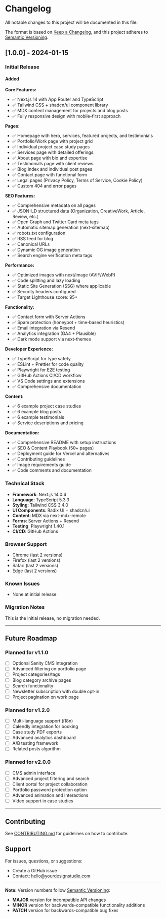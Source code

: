 # Changelog

All notable changes to this project will be documented in this file.

The format is based on [Keep a Changelog](https://keepachangelog.com/en/1.0.0/),
and this project adheres to [Semantic Versioning](https://semver.org/spec/v2.0.0.html).

## [1.0.0] - 2024-01-15

### Initial Release

#### Added

**Core Features:**
- ✅ Next.js 14 with App Router and TypeScript
- ✅ Tailwind CSS + shadcn/ui component library
- ✅ MDX content management for projects and blog posts
- ✅ Fully responsive design with mobile-first approach

**Pages:**
- ✅ Homepage with hero, services, featured projects, and testimonials
- ✅ Portfolio/Work page with project grid
- ✅ Individual project case study pages
- ✅ Services page with detailed offerings
- ✅ About page with bio and expertise
- ✅ Testimonials page with client reviews
- ✅ Blog index and individual post pages
- ✅ Contact page with functional form
- ✅ Legal pages (Privacy Policy, Terms of Service, Cookie Policy)
- ✅ Custom 404 and error pages

**SEO Features:**
- ✅ Comprehensive metadata on all pages
- ✅ JSON-LD structured data (Organization, CreativeWork, Article, Review, etc.)
- ✅ Open Graph and Twitter Card meta tags
- ✅ Automatic sitemap generation (next-sitemap)
- ✅ robots.txt configuration
- ✅ RSS feed for blog
- ✅ Canonical URLs
- ✅ Dynamic OG image generation
- ✅ Search engine verification meta tags

**Performance:**
- ✅ Optimized images with next/image (AVIF/WebP)
- ✅ Code splitting and lazy loading
- ✅ Static Site Generation (SSG) where applicable
- ✅ Security headers configured
- ✅ Target Lighthouse score: 95+

**Functionality:**
- ✅ Contact form with Server Actions
- ✅ Spam protection (honeypot + time-based heuristics)
- ✅ Email integration via Resend
- ✅ Analytics integration (GA4 + Plausible)
- ✅ Dark mode support via next-themes

**Developer Experience:**
- ✅ TypeScript for type safety
- ✅ ESLint + Prettier for code quality
- ✅ Playwright for E2E testing
- ✅ GitHub Actions CI/CD workflow
- ✅ VS Code settings and extensions
- ✅ Comprehensive documentation

**Content:**
- ✅ 6 example project case studies
- ✅ 6 example blog posts
- ✅ 6 example testimonials
- ✅ Service descriptions and pricing

**Documentation:**
- ✅ Comprehensive README with setup instructions
- ✅ SEO & Content Playbook (50+ pages)
- ✅ Deployment guide for Vercel and alternatives
- ✅ Contributing guidelines
- ✅ Image requirements guide
- ✅ Code comments and documentation

### Technical Stack

- **Framework**: Next.js 14.0.4
- **Language**: TypeScript 5.3.3
- **Styling**: Tailwind CSS 3.4.0
- **UI Components**: Radix UI + shadcn/ui
- **Content**: MDX via next-mdx-remote
- **Forms**: Server Actions + Resend
- **Testing**: Playwright 1.40.1
- **CI/CD**: GitHub Actions

### Browser Support

- Chrome (last 2 versions)
- Firefox (last 2 versions)
- Safari (last 2 versions)
- Edge (last 2 versions)

### Known Issues

- None at initial release

### Migration Notes

This is the initial release, no migration needed.

---

## Future Roadmap

### Planned for v1.1.0

- [ ] Optional Sanity CMS integration
- [ ] Advanced filtering on portfolio page
- [ ] Project categories/tags
- [ ] Blog category archive pages
- [ ] Search functionality
- [ ] Newsletter subscription with double opt-in
- [ ] Project pagination on work page

### Planned for v1.2.0

- [ ] Multi-language support (i18n)
- [ ] Calendly integration for booking
- [ ] Case study PDF exports
- [ ] Advanced analytics dashboard
- [ ] A/B testing framework
- [ ] Related posts algorithm

### Planned for v2.0.0

- [ ] CMS admin interface
- [ ] Advanced project filtering and search
- [ ] Client portal for project collaboration
- [ ] Portfolio password protection option
- [ ] Advanced animation and interactions
- [ ] Video support in case studies

---

## Contributing

See [CONTRIBUTING.md](CONTRIBUTING.md) for guidelines on how to contribute.

## Support

For issues, questions, or suggestions:
- Create a GitHub issue
- Contact: hello@yourdesignstudio.com

---

**Note**: Version numbers follow [Semantic Versioning](https://semver.org/):
- **MAJOR** version for incompatible API changes
- **MINOR** version for backwards-compatible functionality additions
- **PATCH** version for backwards-compatible bug fixes

